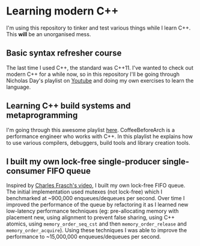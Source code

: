 # Learning modern C++

I'm using this repository to tinker and test various things while I learn C++. This **will** be an unorganised mess.

## Basic syntax refresher course

The last time I used C++, the standard was C++11. I've wanted to check out modern C++ for a while now, so in this repository I'll be going through Nicholas Day's playlist on [Youtube](https://www.youtube.com/watch?v=cg08V-cj3Zw&list=PL9HfA4ZKbzimKyvquT1MZ2x9d6UHjFNFA) and doing my own exercises to learn the language.

## Learning C++ build systems and metaprogramming

I'm going through this awesome playlist [here](https://www.youtube.com/watch?v=Gwvn8ruzXT8&list=PLxNPSjHT5qvu27ax_VIAalaGIEjxj2Bp0&pp=iAQB). CoffeeBeforeArch is a performance engineer who works with C++. In this playlist he explains how to use various compilers, debuggers, build tools and library creation tools.

## I built my own lock-free single-producer single-consumer FIFO queue

Inspired by [Charles Frasch's video](https://youtu.be/K3P_Lmq6pw0?si=p1GSMT2aW-EdKYxg), I built my own lock-free FIFO queue. The initial implementation used mutexes (not lock-free) which I benchmarked at ~900,000 enqueues/dequeues per second. Over time I improved the performance of the queue by refactoring it as I learned new low-latency performance techniques (eg: pre-allocating memory with placement new, using alignment to prevent false sharing, using C++ atomics, using `memory_order_seq_cst` and then `memory_order_release` and `memory_order_acquire`). Using these techniques I was able to improve the performance to ~15,000,000 enqueues/dequeues per second.

